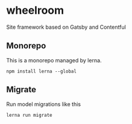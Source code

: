 # wheelroom

Site framework based on Gatsby and Contentful

## Monorepo

This is a monorepo managed by lerna.

```
npm install lerna --global
```

## Migrate

Run model migrations like this

```
lerna run migrate
```

